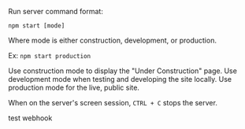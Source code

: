 Run server command format:

`npm start [mode]`

Where mode is either construction, development, or production.

Ex: `npm start production`

Use construction mode to display the "Under Construction" page.
Use development mode when testing and developing the site locally.
Use production mode for the live, public site.

When on the server's screen session, `CTRL + C` stops the server.

test webhook
